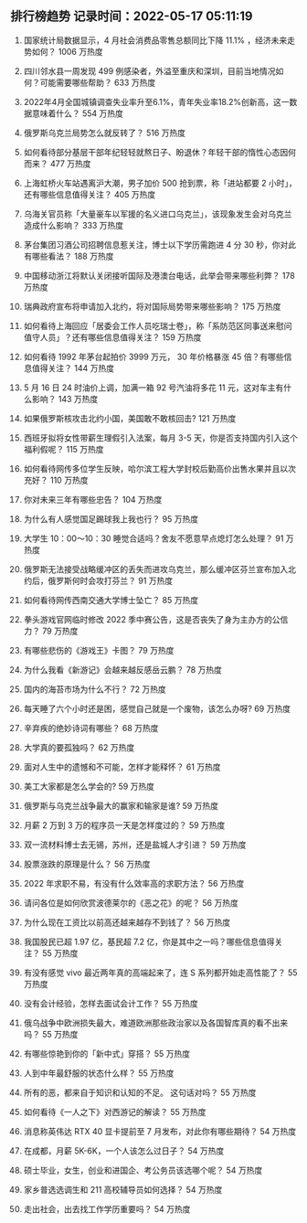 
## 排行榜趋势 记录时间：2022-05-17 05:11:19
  
  1. 国家统计局数据显示，4 月社会消费品零售总额同比下降 11.1% ，经济未来走势如何？ 1006 万热度
    
  2. 四川邻水县一周发现 499 例感染者，外溢至重庆和深圳，目前当地情况如何？可能需要哪些帮助？ 633 万热度
    
  3. 2022年4月全国城镇调查失业率升至6.1%，青年失业率18.2%创新高，这一数据意味着什么？ 554 万热度
    
  4. 俄罗斯乌克兰局势怎么就反转了？ 516 万热度
    
  5. 如何看待部分基层干部年纪轻轻就熬日子、盼退休？年轻干部的惰性心态因何而来？ 477 万热度
    
  6. 上海虹桥火车站遇离沪大潮，男子加价 500 抢到票，称「进站都要 2 小时」，还有哪些信息值得关注？ 405 万热度
    
  7. 乌海关官员称「大量豪车以军援的名义进口乌克兰」，该现象发生会对乌克兰造成什么影响？ 333 万热度
    
  8. 茅台集团习酒公司招聘信息惹关注，博士以下学历需跑进 4 分 30 秒，你对此有哪些看法？ 188 万热度
    
  9. 中国移动浙江将默认关闭接听国际及港澳台电话，此举会带来哪些利弊？ 178 万热度
    
  10. 瑞典政府宣布将申请加入北约，将对国际局势带来哪些影响？ 175 万热度
    
  11. 如何看待上海回应「居委会工作人员吃瑞士卷」，称「系防范区同事送来慰问值守人员」？还有哪些信息值得关注？ 159 万热度
    
  12. 如何看待 1992 年茅台起拍价 3999 万元， 30 年价格暴涨 45 倍？有哪些信息值得关注？ 144 万热度
    
  13. 5 月 16 日 24 时油价上调，加满一箱 92 号汽油将多花 11 元，这对车主有什么影响？ 143 万热度
    
  14. 如果俄罗斯核攻击北约小国，美国敢不敢核回击? 121 万热度
    
  15. 西班牙拟将女性带薪生理假引入法案，每月 3-5 天，你是否支持国内引入这个福利假呢？ 115 万热度
    
  16. 如何看待网传多位学生反映，哈尔滨工程大学封校后勤高价出售水果并且以次充好？ 110 万热度
    
  17. 你对未来三年有哪些忠告？ 104 万热度
    
  18. 为什么有人感觉国足踢球我上我也行？ 95 万热度
    
  19. 大学生 10：00～10：30 睡觉合适吗？舍友不愿意早点熄灯怎么处理？ 91 万热度
    
  20. 俄罗斯无法接受战略缓冲区的丢失而进攻乌克兰，那么缓冲区芬兰宣布加入北约后，俄罗斯何时会攻打芬兰？ 91 万热度
    
  21. 如何看待网传西南交通大学博士坠亡？ 85 万热度
    
  22. 拳头游戏官网临时修改 2022 季中赛公告，这是否丧失了身为主办方的公信力？ 79 万热度
    
  23. 有哪些悲伤的《游戏王》卡图？ 79 万热度
    
  24. 为什么我看《新游记》会越来越反感岳云鹏？ 78 万热度
    
  25. 国内的海苔市场为什么不行？ 72 万热度
    
  26. 每天睡了六个小时还是困，感觉自己就是一个废物，该怎么办呀? 69 万热度
    
  27. 辛弃疾的绝妙诗词有哪些？ 68 万热度
    
  28. 大学真的要孤独吗？ 62 万热度
    
  29. 面对人生中的遗憾和不可能，怎样才能释怀？ 61 万热度
    
  30. 美工大家都是怎么学会的? 59 万热度
    
  31. 俄罗斯与乌克兰战争最大的赢家和输家是谁? 59 万热度
    
  32. 月薪 2 万到 3 万的程序员一天是怎样度过的？ 59 万热度
    
  33. 双一流材料博士去无锡，苏州，还是盐城人才引进？ 59 万热度
    
  34. 股票涨跌的原理是什么？ 56 万热度
    
  35. 2022 年求职不易，有没有什么效率高的求职方法？ 56 万热度
    
  36. 请问各位是如何欣赏波德莱尔的《恶之花》的呢？ 56 万热度
    
  37. 为什么现在工资比以前高还越来越存不到钱了？ 56 万热度
    
  38. 我国股民已超 1.97  亿，基民超 7.2 亿，你是其中之一吗？哪些信息值得关注？ 55 万热度
    
  39. 有没有感觉 vivo 最近两年真的高端起来了，连 S 系列都开始走高性能了？ 55 万热度
    
  40. 没有会计经验，怎样去面试会计工作？ 55 万热度
    
  41. 俄乌战争中欧洲损失最大，难道欧洲那些政治家以及各国智库真的看不出来吗？ 55 万热度
    
  42. 有哪些惊艳到你的「新中式」穿搭？ 55 万热度
    
  43. 人到中年最舒服的状态什么样？ 55 万热度
    
  44. 所有的恶，都来自于知识和认知的不足。 这句话对吗？ 55 万热度
    
  45. 如何看待《一人之下》对西游记的解读？ 55 万热度
    
  46. 消息称英伟达 RTX 40 显卡提前至 7 月发布，对此你有哪些期待？ 54 万热度
    
  47. 在成都，月薪 5K-6K，一个人该怎么过日子？ 54 万热度
    
  48. 硕士毕业，女生，创业和进国企、考公务员该选哪个呢？ 54 万热度
    
  49. 家乡普选选调生和 211 高校辅导员如何选择？ 54 万热度
    
  50. 走出社会，出去找工作学历重要吗？ 54 万热度
    